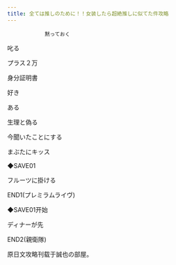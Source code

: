 ```yaml
---
title: 全ては推しのために！！女装したら超絶推しに似てた件攻略
---
```


                黙っておく

叱る

プラス２万

身分証明書

好き

ある

生理と偽る

今聞いたことにする

まぶたにキッス

◆SAVE01

フルーツに掛ける



END1(プレミラムライヴ)



◆SAVE01开始

ディナーが先



END2(親衛隊)



原日文攻略刊载于誠也の部屋。


              
